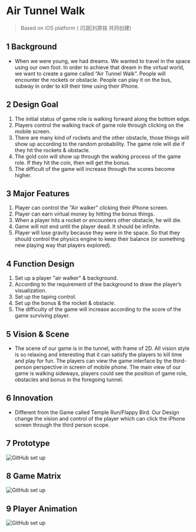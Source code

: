 # Air Tunnel Walk
> Based on iOS platform ( 闫涵|刘原铭 共同创建)

## 1 Background
* When we were young, we had dreams. We wanted to travel in the space using our own foot. In order to achieve that dream in the virtual world, we want to create a game called “Air Tunnel Walk”. People will encounter the rockets or obstacle. People can play it on the bus, subway in order to kill their time using their iPhone.

## 2 Design Goal
1. The initial status of game role is walking forward along the bottom edge. 
2. Players control the walking track of game role through clicking on the mobile screen.
3. There are many kind of rockets and the other obstacle, those things will show up according to the random probability. The game role will die if they hit the rockets & obstacle.
4. The gold coin will show up through the walking process of the game role. If they hit the coin, then will get the bonus.
5. The difficult of the game will increase through the scores become higher.

## 3 Major Features
1. Player can control the "Air walker" clicking their iPhone screen.
2. Player can earn virtual money by hitting the bonus things.
3. When a player hits a rocket or encounters other obstacle, he will die. 
4. Game will not end until the player dead. It should be infinite.
5. Player will lose gravity because they were in the space. So that they should control the physics engine to keep their balance (or something new playing way that players explored).

## 4 Function Design
1. Set up a player "air walker" & background.
2. According to the requirement of the background to draw the player’s visualization. 
3. Set up the taping control. 
4. Set up the bonus & the rocket & obstacle.
5. The difficulty of the game will increase according to the score of the game surviving player. 

## 5 Vision & Scene
* The scene of our game is in the tunnel, with frame of 2D. All vision style is so relaxing and interesting that it can satisfy the players to kill time and play for fun. 
  The players can view the game interface by the third-person perspective in screen of mobile phone. The main view of our game is walking sideways, players could see the position of game role, obstacles and bonus in the foregoing tunnel. 

## 6 Innovation
* Different from the Game called Temple Run/Flappy Bird. Our Design change the vision and control of the player which can click the iPhone screen through the third person scope. 

## 7 Prototype
![GitHub set up](http://7xqb68.com1.z0.glb.clouddn.com/Air%20tunnel%20walk.jpg)

## 8 Game Matrix
![GitHub set up](http://7xqb68.com1.z0.glb.clouddn.com/Game%20Matrix.jpg)

## 9 Player Animation
![GitHub set up](http://7xqb68.com1.z0.glb.clouddn.com/1.jpg)


